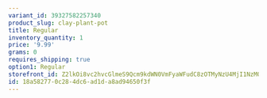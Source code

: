 ```yaml
---
variant_id: 39327582257340
product_slug: clay-plant-pot
title: Regular
inventory_quantity: 1
price: '9.99'
grams: 0
requires_shipping: true
option1: Regular
storefront_id: Z2lkOi8vc2hvcGlmeS9Qcm9kdWN0VmFyaWFudC8zOTMyNzU4MjI1NzM0MA==
id: 18a58277-0c28-4dc6-ad1d-a8ad94650f3f
---
```

